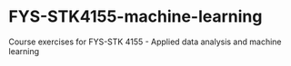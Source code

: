# FYS-STK4155-machine-learning
Course exercises for FYS-STK 4155 - Applied data analysis and machine learning
